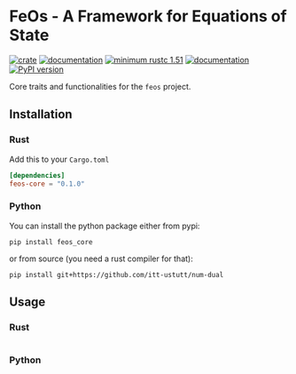 # FeOs - A Framework for Equations of State

[![crate](https://img.shields.io/crates/v/feos-core.svg)](https://crates.io/crates/feos-core)
[![documentation](https://docs.rs/feos-core/badge.svg)](https://docs.rs/feos-core)
[![minimum rustc 1.51](https://img.shields.io/badge/rustc-1.51+-red.svg)](https://rust-lang.github.io/rfcs/2495-min-rust-version.html)
[![documentation](https://img.shields.io/badge/docs-github--pages-blue)](https://feos-org.github.io/feos-core/)
[![PyPI version](https://badge.fury.io/py/feos_core.svg)](https://badge.fury.io/py/feos_core)

Core traits and functionalities for the `feos` project.

## Installation
### Rust

Add this to your `Cargo.toml`

```toml
[dependencies]
feos-core = "0.1.0"
```

### Python

You can install the python package either from pypi:

```
pip install feos_core
```

or from source (you need a rust compiler for that):

```
pip install git+https://github.com/itt-ustutt/num-dual
```

## Usage
### Rust

```rust

```
### Python
